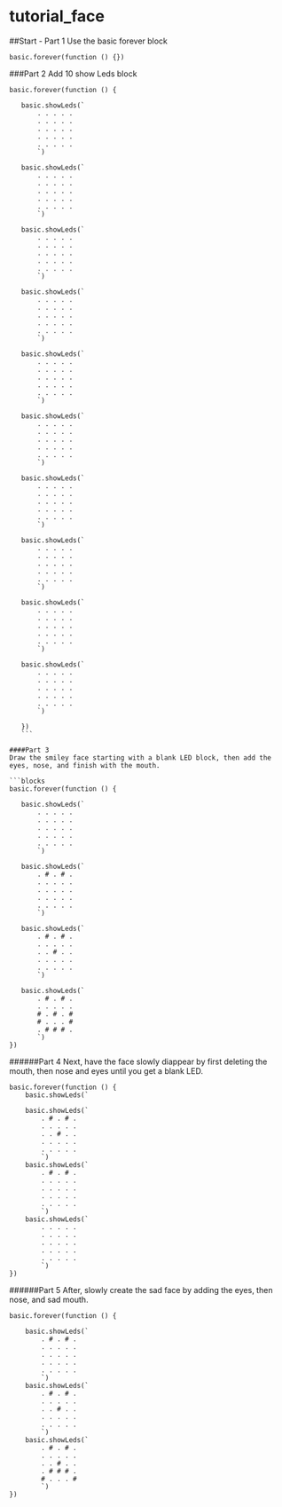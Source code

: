 # tutorial_face

##Start - Part 1
Use the basic forever block
 ```blocks
basic.forever(function () {})
```

###Part 2
Add 10 show Leds block
 ```blocks
basic.forever(function () {
    
    basic.showLeds(`
        . . . . .
        . . . . .
        . . . . .
        . . . . .
        . . . . .
        `)

    basic.showLeds(`
        . . . . .
        . . . . .
        . . . . .
        . . . . .
        . . . . .
        `)

    basic.showLeds(`
        . . . . .
        . . . . .
        . . . . .
        . . . . .
        . . . . .
        `)

    basic.showLeds(`
        . . . . .
        . . . . .
        . . . . .
        . . . . .
        . . . . .
        `)

    basic.showLeds(`
        . . . . .
        . . . . .
        . . . . .
        . . . . .
        . . . . .
        `)

    basic.showLeds(`
        . . . . .
        . . . . .
        . . . . .
        . . . . .
        . . . . .
        `)

    basic.showLeds(`
        . . . . .
        . . . . .
        . . . . .
        . . . . .
        . . . . .
        `)

    basic.showLeds(`
        . . . . .
        . . . . .
        . . . . .
        . . . . .
        . . . . .
        `)

    basic.showLeds(`
        . . . . .
        . . . . .
        . . . . .
        . . . . .
        . . . . .
        `)

    basic.showLeds(`
        . . . . .
        . . . . .
        . . . . .
        . . . . .
        . . . . .
        `)

    })
    ```

####Part 3
Draw the smiley face starting with a blank LED block, then add the eyes, nose, and finish with the mouth. 

```blocks
basic.forever(function () {
    
    basic.showLeds(`
        . . . . .
        . . . . .
        . . . . .
        . . . . .
        . . . . .
        `)

    basic.showLeds(`
        . # . # .
        . . . . .
        . . . . .
        . . . . .
        . . . . .
        `)
   
    basic.showLeds(`
        . # . # .
        . . . . .
        . . # . .
        . . . . .
        . . . . .
        `)
    
    basic.showLeds(`
        . # . # .
        . . . . .
        # . # . #
        # . . . #
        . # # # .
        `)
})
```

######Part 4
Next, have the face slowly diappear by first deleting the mouth, then nose and eyes until you get a blank LED. 
```blocks
basic.forever(function () {
    basic.showLeds(`

    basic.showLeds(`
        . # . # .
        . . . . .
        . . # . .
        . . . . .
        . . . . .
        `)
    basic.showLeds(`
        . # . # .
        . . . . .
        . . . . .
        . . . . .
        . . . . .
        `)
    basic.showLeds(`
        . . . . .
        . . . . .
        . . . . .
        . . . . .
        . . . . .
        `)
})
```

######Part 5
After, slowly create the sad face by adding the eyes, then nose, and sad mouth. 
```blocks
basic.forever(function () {

    basic.showLeds(`
        . # . # .
        . . . . .
        . . . . .
        . . . . .
        . . . . .
        `)
    basic.showLeds(`
        . # . # .
        . . . . .
        . . # . .
        . . . . .
        . . . . .
        `)
    basic.showLeds(`
        . # . # .
        . . . . .
        . . # . .
        . # # # .
        # . . . #
        `)
})
```